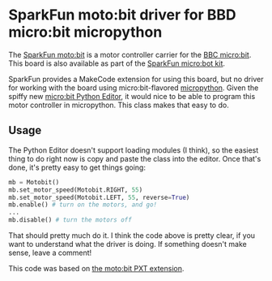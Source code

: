 # SparkFun moto:bit driver for BBD micro:bit micropython

The [SparkFun moto:bit](https://www.sparkfun.com/products/15713) is a motor controller carrier for the [BBC micro:bit](https://microbit.org). This board is also available as part of the [SparkFun micro:bot kit](https://www.sparkfun.com/products/16275).

SparkFun provides a MakeCode extension for using this board, but no driver for working with the board using micro:bit-flavored [micropython](https://microbit.org/get-started/user-guide/python-editor/). Given the spiffy new [micro:bit Python Editor](https://python.microbit.org/v/3), it would nice to be able to program this motor controller in micropython. This class makes that easy to do.

## Usage

The Python Editor doesn't support loading modules (I think), so the easiest thing to do right now is copy and paste the class into the editor. Once that's done, it's pretty easy to get things going:

```python
mb = Motobit()
mb.set_motor_speed(Motobit.RIGHT, 55)
mb.set_motor_speed(Motobit.LEFT, 55, reverse=True)
mb.enable() # turn on the motors, and go!
...
mb.disable() # turn the motors off
```

That should pretty much do it. I think the code above is pretty clear, if you want to understand what the driver is doing. If something doesn't make sense, leave a comment!

This code was based on [the moto:bit PXT extension](https://github.com/sparkfun/pxt-moto-bit).
